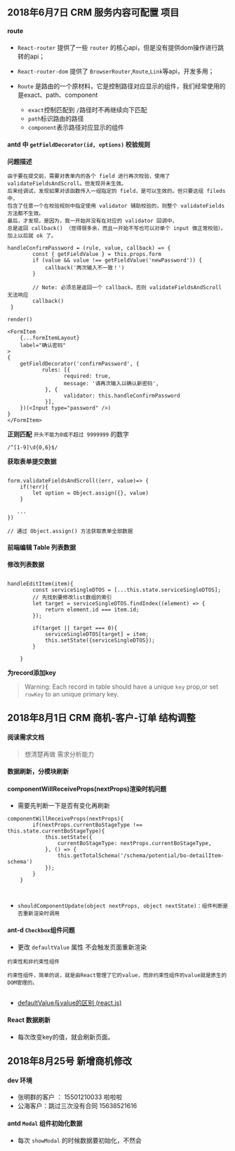 ## 2018年6月7日 CRM 服务内容可配置 项目

#### route

* `React-router` 提供了一些 `router` 的核心api，但是没有提供dom操作进行跳转的api；
* `React-router-dom` 提供了 `BrowserRouter`,`Route`,`Link`等api，开发多用；
* `Route` 是路由的一个原材料，它是控制路径对应显示的组件，我们经常使用的是exact、path、component

    * `exact`控制匹配到 `/`路径时不再继续向下匹配
    * `path`标识路由的路径
    * `component`表示路径对应显示的组件
    
  
#### antd 中 `getFieldDecorator(id, options)` 校验规则

**问题描述**

```
由于要在提交前，需要对表单内的各个 field 进行再次校验，使用了 validateFieldsAndScroll。但发现并未生效。
后来经调试，发现如果对该函数传入一组指定的 field，是可以生效的。但只要这组 fileds 中，
包含了任意一个在校验规则中指定使用 validator 辅助校验的，则整个 validateFields 方法都不生效。
最后，才发现，是因为，我一开始并没有在对应的 validator 回调中，
总是返回 callback() （觉得很多余，而且一开始不写也可以对单个 input 做正常校验）。加上以后就 ok 了。

```

```
handleConfirmPassword = (rule, value, callback) => {
        const { getFieldValue } = this.props.form
        if (value && value !== getFieldValue('newPassword')) {
            callback('两次输入不一致！')
        }

        // Note: 必须总是返回一个 callback，否则 validateFieldsAndScroll 无法响应
        callback()
 }
```

`render()`

```
<FormItem
    {...formItemLayout}
    label="确认密码"
>
{
    getFieldDecorator('confirmPassword', {
           rules: [{
                  required: true,
                  message: '请再次输入以确认新密码',
            }, {
                  validator: this.handleConfirmPassword
            }],
    })(<Input type="password" />)
}
</FormItem>

```

**正则匹配** `开头不能为0或不超过 9999999` 的数字 

  `/^[1-9]\d{0,6}$/`
  
**获取表单提交数据** 

```

form.validateFieldsAndScroll((err, value)=> {
    if(!err){
        let option = Object.assign({}, value)
    }
    
   ...
})

// 通过 Object.assign() 方法获取表单全部数据

```

#### 前端编辑 Table 列表数据


**修改列表数据**

```

handleEditItem(item){
        const serviceSingleDTOS = [...this.state.serviceSingleDTOS];
        // 先找到要修改list数组的索引
        let target = serviceSingleDTOS.findIndex((element) => {
            return element.id === item.id;
        });

        if(target || target === 0){
            serviceSingleDTOS[target] = item;
            this.setState({serviceSingleDTOS});
        }

    }

```


**为record添加key**

>  Warning: Each record in table should have a unique `key` prop,or set `rowKey` to an unique primary key.


## 2018年8月1日 CRM 商机-客户-订单 结构调整

#### 阅读需求文档

> 想清楚再做 需求分析能力

#### 数据刷新，分模块刷新

#### componentWillReceiveProps(nextProps)渲染时机问题

* 需要先判断一下是否有变化再刷新

```
componentWillReceiveProps(nextProps){
        if(nextProps.currentBoStageType !== this.state.currentBoStageType){
            this.setState({
                currentBoStageType: nextProps.currentBoStageType,
            }, () => {
                this.getTotalSchema('/schema/potential/bo-detailItem-schema')
            });
        }
    }



```
* `shouldComponentUpdate(object nextProps, object nextState)：组件判断是否重新渲染时调用`

#### ant-d `Checkbox`组件问题

* 更改 `defaultValue` 属性 不会触发页面重新渲染

```
约束性和非约束性组件

约束性组件，简单的说，就是由React管理了它的value，而非约束性组件的value就是原生的DOM管理的。 


```

* [defaultValue与value的区别 (react.js)](https://blog.csdn.net/function__/article/details/72357251)

#### React 数据刷新 

* 每次改变key的值，就会刷新页面。


## 2018年8月25号 新增商机修改

#### dev 环境

* 张明群的客户 ： 15501210033  啦啦啦
* 公海客户：跳过三次没有合同 15638521616

#### antd `Modal` 组件初始化数据

* 每次 `showModal` 的时候数据要初始化，不然会














